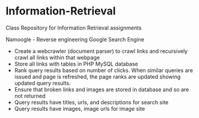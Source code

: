 # Information-Retrieval
Class Repository for Information Retrieval assignments

Namoogle - Reverse engineering Google Search Engine
* Create a webcrawler (document parser) to crawl links and recursively crawl all links within that webpage 
* Store all links with tables in PHP MySQL database
* Rank query results based on number of clicks. When similar queries are issued and page is refreshed, the page ranks are updated showing updated query results.
* Ensure that broken links and images are stored in database and so are not returned 
* Query results have titles, urls, and descriptions for search site
* Query results have images, image urls for image site
